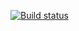 [![Build status](https://ci.appveyor.com/api/projects/status/ob4e6obrod3vqb1r?svg=true)](https://ci.appveyor.com/project/Ekat1983/deliverycard)
